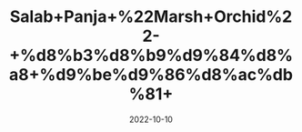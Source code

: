 ---
title: 'Salab+Panja+%22Marsh+Orchid%22-+%d8%b3%d8%b9%d9%84%d8%a8+%d9%be%d9%86%d8%ac%db%81+'
date: '2022-10-10' 
metatag: '' 
inventory: '0' 
draft: false 
# meta description 
shortDescripton: '%ef%bf%bdSalab+panja+is+one+of+the+best+herbs+for%ef%bf%bdincreasing+male+infertility.+It+increases+the+testosterone+levels+in+the+blood+and+improves+the+quality+and+motility+of+sperms.+It+also+increases+sexual+vigour+and+cures+erectile+dysfunction.'
description: 'Herb'
longdescription: ''
featured: True
# product Price
price: '280.0'
# Product Short Description
shortDescription: '%ef%bf%bdSalab+panja+is+one+of+the+best+herbs+for%ef%bf%bdincreasing+male+infertility.+It+increases+the+testosterone+levels+in+the+blood+and+improves+the+quality+and+motility+of+sperms.+It+also+increases+sexual+vigour+and+cures+erectile+dysfunction.'
productID: '03320665-932C-ED11-9968-005056B3A416'
type: 'products'
category: 'Herb' 
thumnailproduct: 'https://eraconnect.blob.core.windows.net/product-images/aminsaddiquidawakhana/03320665-932C-ED11-9968-005056B3A416.webp' 
images:
  - image: 'https://eraconnect.blob.core.windows.net/product-images/aminsaddiquidawakhana/03320665-932C-ED11-9968-005056B3A416.webp'  
Variants:
---